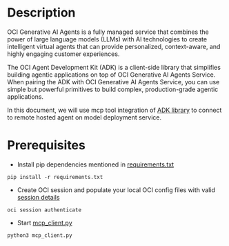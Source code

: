 # Description
OCI Generative AI Agents is a fully managed service that combines the power of large language models (LLMs) with AI technologies to create intelligent virtual agents that can provide personalized, context-aware, and highly engaging customer experiences.

The OCI Agent Development Kit (ADK) is a client-side library that simplifies building agentic applications on top of OCI Generative AI Agents Service.
When pairing the ADK with OCI Generative AI Agents Service, you can use simple but powerful primitives to build complex, production-grade agentic applications.

In this document, we will use mcp tool integration of [ADK library](https://agents.oraclecorp.com/adk/examples/agent-mcp-tool) to connect to remote hosted agent on model deployment service.

# Prerequisites

- Install pip dependencies mentioned in [requirements.txt](./requirements.txt)
```
pip install -r requirements.txt
```

- Create OCI session and populate your local OCI config files with valid [session details](https://docs.oracle.com/en-us/iaas/Content/API/SDKDocs/clitoken.htm)
```
oci session authenticate
```

- Start [mcp_client.py](./mcp_client.py)
```
python3 mcp_client.py
```